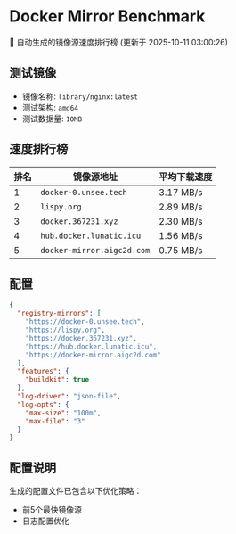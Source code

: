 # Docker Mirror Benchmark

🚀 自动生成的镜像源速度排行榜 (更新于 2025-10-11 03:00:26)

## 测试镜像
- 镜像名称: `library/nginx:latest`
- 测试架构: `amd64`
- 测试数据量: `10MB`

## 速度排行榜
| 排名 | 镜像源地址 | 平均下载速度 |
|------|------------|--------------|
| 1 | `docker-0.unsee.tech` | 3.17 MB/s |
| 2 | `lispy.org` | 2.89 MB/s |
| 3 | `docker.367231.xyz` | 2.30 MB/s |
| 4 | `hub.docker.lunatic.icu` | 1.56 MB/s |
| 5 | `docker-mirror.aigc2d.com` | 0.75 MB/s |

## 配置

```json
{
  "registry-mirrors": [
    "https://docker-0.unsee.tech",
    "https://lispy.org",
    "https://docker.367231.xyz",
    "https://hub.docker.lunatic.icu",
    "https://docker-mirror.aigc2d.com"
  ],
  "features": {
    "buildkit": true
  },
  "log-driver": "json-file",
  "log-opts": {
    "max-size": "100m",
    "max-file": "3"
  }
}
```

## 配置说明
生成的配置文件已包含以下优化策略：
- 前5个最快镜像源
- 日志配置优化

